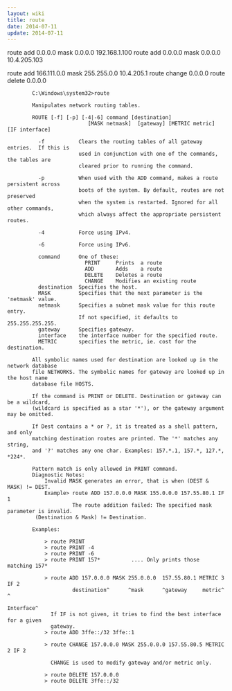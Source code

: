 ```yaml
---
layout: wiki
title: route
date: 2014-07-11
update: 2014-07-11
---
```


route add 0.0.0.0 mask 0.0.0.0 192.168.1.100
route add 0.0.0.0 mask 0.0.0.0 10.4.205.103

route add 166.111.0.0 mask 255.255.0.0 10.4.205.1 
route change 0.0.0.0 
route delete 0.0.0.0

            C:\Windows\system32>route
            
            Manipulates network routing tables.
            
            ROUTE [-f] [-p] [-4|-6] command [destination]
                              [MASK netmask]  [gateway] [METRIC metric]  [IF interface]
            
              -f           Clears the routing tables of all gateway entries.  If this is
                           used in conjunction with one of the commands, the tables are
                           cleared prior to running the command.
            
              -p           When used with the ADD command, makes a route persistent across
                           boots of the system. By default, routes are not preserved
                           when the system is restarted. Ignored for all other commands,
                           which always affect the appropriate persistent routes.
            
              -4           Force using IPv4.
            
              -6           Force using IPv6.
            
              command      One of these:
                             PRINT     Prints  a route
                             ADD       Adds    a route
                             DELETE    Deletes a route
                             CHANGE    Modifies an existing route
              destination  Specifies the host.
              MASK         Specifies that the next parameter is the 'netmask' value.
              netmask      Specifies a subnet mask value for this route entry.
                           If not specified, it defaults to 255.255.255.255.
              gateway      Specifies gateway.
              interface    the interface number for the specified route.
              METRIC       specifies the metric, ie. cost for the destination.
            
            All symbolic names used for destination are looked up in the network database
            file NETWORKS. The symbolic names for gateway are looked up in the host name
            database file HOSTS.
            
            If the command is PRINT or DELETE. Destination or gateway can be a wildcard,
            (wildcard is specified as a star '*'), or the gateway argument may be omitted.
            
            If Dest contains a * or ?, it is treated as a shell pattern, and only
            matching destination routes are printed. The '*' matches any string,
            and '?' matches any one char. Examples: 157.*.1, 157.*, 127.*, *224*.
            
            Pattern match is only allowed in PRINT command.
            Diagnostic Notes:
                Invalid MASK generates an error, that is when (DEST & MASK) != DEST.
                Example> route ADD 157.0.0.0 MASK 155.0.0.0 157.55.80.1 IF 1
                         The route addition failed: The specified mask parameter is invalid.
             (Destination & Mask) != Destination.
            
            Examples:
            
                > route PRINT
                > route PRINT -4
                > route PRINT -6
                > route PRINT 157*          .... Only prints those matching 157*
            
                > route ADD 157.0.0.0 MASK 255.0.0.0  157.55.80.1 METRIC 3 IF 2
                         destination^      ^mask      ^gateway     metric^    ^
                                                                     Interface^
                  If IF is not given, it tries to find the best interface for a given
                  gateway.
                > route ADD 3ffe::/32 3ffe::1
            
                > route CHANGE 157.0.0.0 MASK 255.0.0.0 157.55.80.5 METRIC 2 IF 2
            
                  CHANGE is used to modify gateway and/or metric only.
            
                > route DELETE 157.0.0.0
                > route DELETE 3ffe::/32
            
